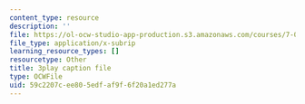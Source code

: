 ```yaml
---
content_type: resource
description: ''
file: https://ol-ocw-studio-app-production.s3.amazonaws.com/courses/7-01sc-fundamentals-of-biology-fall-2011/59c2207cee805edfaf9f6f20a1ed277a_QTb6YsxMbBY.vtt
file_type: application/x-subrip
learning_resource_types: []
resourcetype: Other
title: 3play caption file
type: OCWFile
uid: 59c2207c-ee80-5edf-af9f-6f20a1ed277a
---
```

